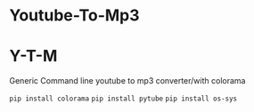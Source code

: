 # Youtube-To-Mp3
# Y-T-M
Generic Command line youtube to mp3 converter/with colorama

`pip install colorama`
`pip install pytube`
`pip install os-sys`
